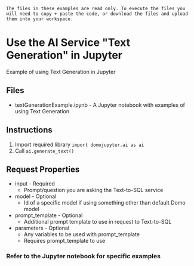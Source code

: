 ```The files in these examples are read only. To execute the files you will need to copy + paste the code, or download the files and upload them into your workspace.```

# Use the AI Service "Text Generation" in Jupyter

Example of using Text Generation in Jupyter

## Files
- textGenerationExample.ipynb - A Jupyter notebook with examples of using Text Generation

## Instructions

1. Import required library `import domojupyter.ai as ai`
2. Call `ai.generate_text()`

## Request Properties
* input - Required 
    * Prompt/question you are asking the Text-to-SQL service
* model - Optional 
    * Id of a specific model if using something other than default Domo model
* prompt_template - Optional 
    * Additional prompt template to use in request to Text-to-SQL
* parameters - Optional 
    * Any variables to be used with prompt_template 
    * Requires prompt_template to use

### Refer to the Jupyter notebook for specific examples